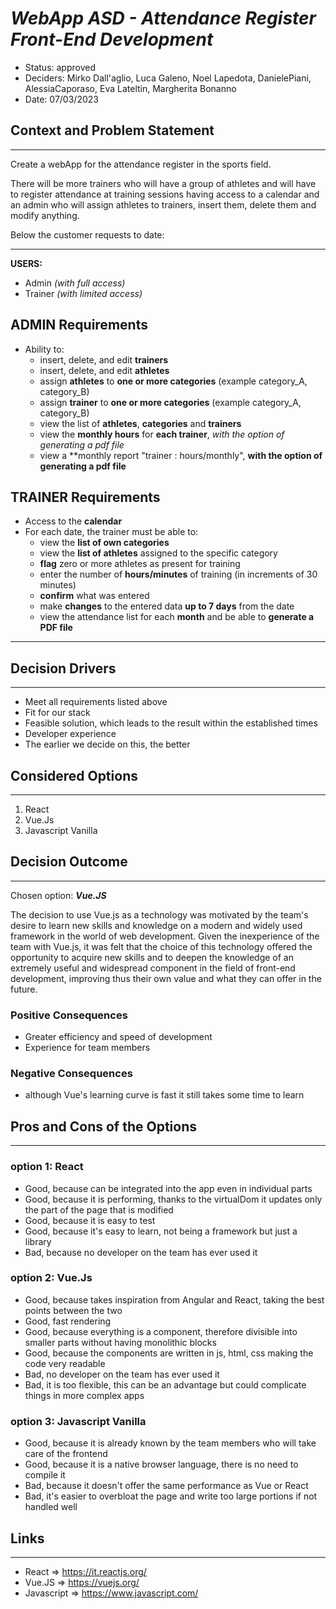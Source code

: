 # *WebApp ASD - Attendance Register ***Front-End*** Development*
- Status: approved
- Deciders: Mirko Dall'aglio, Luca Galeno, Noel Lapedota, DanielePiani, AlessiaCaporaso, Eva Lateltin, Margherita Bonanno
- Date: 07/03/2023
  

## Context and Problem Statement
---
Create a webApp for the attendance register in the sports field.

There will be more trainers who will have a group of athletes and will have to register attendance at training sessions having access to a calendar and an admin who will assign athletes to trainers, insert them, delete them and modify anything. 

Below the customer requests to date:

___

**USERS:**
- Admin *(with full access)*
- Trainer *(with limited access)*


## ADMIN Requirements
- Ability to:
  - insert, delete, and edit **trainers**
  - insert, delete, and edit **athletes**
  - assign **athletes** to **one or more categories** (example category_A, category_B)
  - assign **trainer** to **one or more categories** (example category_A, category_B)
  - view the list of **athletes**, **categories** and **trainers**
  - view the **monthly hours** for **each trainer**, *with the option of generating a pdf file*
  - view a **monthly report "trainer : hours/monthly", **with the option of generating a pdf file**


## TRAINER Requirements
- Access to the **calendar**
- For each date, the trainer must be able to:
  - view the **list of own categories**
  - view the **list of athletes** assigned to the specific category
  - **flag** zero or more athletes as present for training
  - enter the number of **hours/minutes** of training (in increments of 30 minutes)
  - **confirm** what was entered
  - make **changes** to the entered data **up to 7 days** from the date
  - view the attendance list for each **month** and be able to **generate a PDF file**

___

## Decision Drivers
___
- Meet all requirements listed above
- Fit for our stack
- Feasible solution, which leads to the result within the established times
- Developer experience
- The earlier we decide on this, the better

## Considered Options
---
1. React
2. Vue.Js
3. Javascript Vanilla

## Decision Outcome
---
Chosen option: ***Vue.JS*** 

The decision to use Vue.js as a technology was motivated by the team's desire to learn new skills and knowledge on a modern and widely used framework in the world of web development. Given the inexperience of the team with Vue.js, it was felt that the choice of this technology offered the opportunity to acquire new skills and to deepen the knowledge of an extremely useful and widespread component in the field of front-end development, improving thus their own value and what they can offer in the future.

### Positive Consequences
- Greater efficiency and speed of development
- Experience for team members

### Negative Consequences
- although Vue's learning curve is fast it still takes some time to learn
  
## Pros and Cons of the Options
---
### option 1: React

- Good, because can be integrated into the app even in individual parts
- Good, because it is performing, thanks to the virtualDom it updates only the part of the page that is modified
- Good, because it is easy to test
- Good, because it's easy to learn, not being a framework but just a library
- Bad, because no developer on the team has ever used it

### option 2: Vue.Js

- Good, because takes inspiration from Angular and React, taking the best points between the two
- Good, fast rendering
- Good, because everything is a component, therefore divisible into smaller parts without having monolithic blocks
- Good, because the components are written in js, html, css making the code very readable
- Bad, no developer on the team has ever used it
- Bad, it is too flexible, this can be an advantage but could complicate things in more complex apps

### option 3: Javascript Vanilla

- Good, because it is already known by the team members who will take care of the frontend
- Good, because it is a native browser language, there is no need to compile it
- Bad, because it doesn't offer the same performance as Vue or React
- Bad, it's easier to overbloat the page and write too large portions if not handled well

## Links
---
- React => https://it.reactjs.org/
- Vue.JS => https://vuejs.org/
- Javascript => https://www.javascript.com/